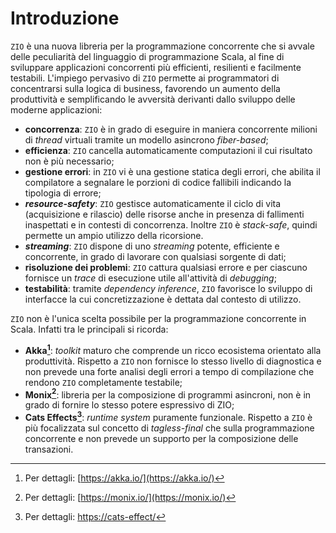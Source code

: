 # Introduzione

`ZIO` è una nuova libreria per la programmazione concorrente che si avvale delle peculiarità del linguaggio di programmazione Scala, al fine di sviluppare applicazioni concorrenti più efficienti, resilienti e facilmente testabili. L'impiego pervasivo di `ZIO` permette ai programmatori di concentrarsi sulla logica di business, favorendo un aumento della produttività e semplificando le avversità derivanti dallo sviluppo delle moderne applicazioni:

- **concorrenza**: `ZIO` è in grado di eseguire in maniera concorrente milioni di _thread_ virtuali tramite un modello asincrono _fiber-based_;
- **efficienza**: `ZIO` cancella automaticamente computazioni il cui risultato non è più necessario;
- **gestione errori**: in `ZIO` vi è una gestione statica degli errori, che abilita il compilatore a segnalare le porzioni di codice fallibili indicando la tipologia di errore;
- ***resource-safety***: `ZIO` gestisce automaticamente il ciclo di vita (acquisizione e rilascio) delle risorse anche in presenza di fallimenti inaspettati e in contesti di concorrenza. Inoltre `ZIO` è _stack-safe_, quindi permette un ampio utilizzo della ricorsione.
- ***streaming***: `ZIO` dispone di uno _streaming_ potente, efficiente e concorrente, in grado di lavorare con qualsiasi sorgente di dati;
- **risoluzione dei problemi**: `ZIO` cattura qualsiasi errore e per ciascuno fornisce un _trace_ di esecuzione utile all'attività di _debugging_;
- **testabilità**: tramite _dependency inference_, `ZIO` favorisce lo sviluppo di interfacce la cui concretizzazione è dettata dal contesto di utilizzo.

`ZIO` non è l'unica scelta possibile per la programmazione concorrente in Scala. Infatti tra le principali si ricorda:

- **Akka[^1]**: _toolkit_ maturo che comprende un ricco ecosistema orientato alla produttività. Rispetto a `ZIO` non fornisce lo stesso livello di diagnostica e non prevede una forte analisi degli errori a tempo di compilazione che rendono `ZIO` completamente testabile;
- **Monix[^2]**: libreria per la composizione di programmi asincroni, non è in grado di fornire lo stesso potere espressivo di ZIO;
- **Cats Effects[^3]**: _runtime system_ puramente funzionale. Rispetto a `ZIO` è più focalizzata sul concetto di _tagless-final_ che sulla programmazione concorrente e non prevede un supporto per la composizione delle transazioni.

[^1]: Per dettagli: [https://akka.io/](https://akka.io/)

[^2]: Per dettagli: [https://monix.io/](https://monix.io/)

[^3]: Per dettagli: [https://cats-effect/](https://typelevel.org/cats-effect/)